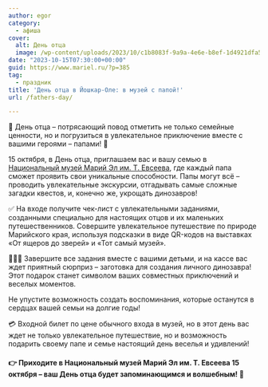 ```yaml
---
author: egor
category:
  - афиша
cover:
  alt: День отца
  image: /wp-content/uploads/2023/10/c1b8083f-9a9a-4e6e-b8ef-1d4921dfa52c.png
date: "2023-10-15T07:30:00+00:00"
guid: https://www.mariel.ru/?p=385
tag:
  - праздник
title: 'День отца в Йошкар-Оле: в музей с папой!'
url: /fathers-day/

---
```

🌟 День отца – потрясающий повод отметить не только семейные ценности, но и погрузиться в увлекательное приключение вместе с вашими героями – папами! 🌟

15 октября, в День отца, приглашаем вас и вашу семью в [Национальный музей Марий Эл им. Т. Евсеева](/muzej-evseeva/), где каждый папа сможет проявить свои уникальные способности. Папы могут всё – проводить увлекательные экскурсии, отгадывать самые сложные загадки квестов, и, конечно же, укрощать динозавров!

✅ На входе получите чек-лист с увлекательными заданиями, созданными специально для настоящих отцов и их маленьких путешественников. Совершите увлекательное путешествие по природе Марийского края, используя подсказки в виде QR-кодов на выставках «От ящеров до зверей» и «Тот самый музей».

👨‍👧‍👦 Завершите все задания вместе с вашими детьми, и на кассе вас ждет приятный сюрприз – заготовка для создания личного динозавра! Этот подарок станет символом ваших совместных приключений и веселых моментов.

Не упустите возможность создать воспоминания, которые останутся в сердцах вашей семьи на долгие годы!

💳 Входной билет по цене обычного входа в музей, но в этот день вас ждет не только увлекательное путешествие, но и возможность подарить своему папе и семье настоящий день веселья и удивлений!

#### 👉 Приходите в Национальный музей Марий Эл им. Т. Евсеева 15 октября – ваш День отца будет запоминающимся и волшебным! 🚀
